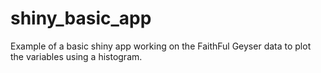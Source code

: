 # shiny_basic_app
Example of a basic shiny app working on the FaithFul Geyser data to plot the variables using a histogram.


